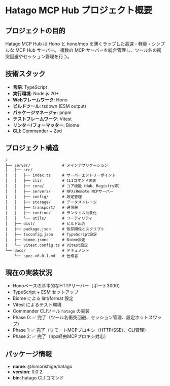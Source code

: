 # Hatago MCP Hub プロジェクト概要

## プロジェクトの目的
Hatago MCP Hub は Hono と hono/mcp を薄くラップした高速・軽量・シンプルな MCP Hub サーバー。
複数の MCP サーバーを統合管理し、ツール名の衝突回避やセッション管理を行う。

## 技術スタック
- **言語**: TypeScript
- **実行環境**: Node.js 20+
- **Webフレームワーク**: Hono
- **ビルドツール**: tsdown (ESM output)
- **パッケージマネージャ**: pnpm
- **テストフレームワーク**: Vitest  
- **リンター/フォーマッター**: Biome
- **CLI**: Commander + Zod

## プロジェクト構造
```
/
├── server/              # メインアプリケーション
│   ├── src/
│   │   ├── index.ts     # サーバーエントリーポイント
│   │   ├── cli/         # CLIコマンド実装
│   │   ├── core/        # コア機能（Hub、Registry等）
│   │   ├── servers/     # NPX/Remote MCPサーバー
│   │   ├── config/      # 設定管理
│   │   ├── storage/     # データストレージ
│   │   ├── transport/   # 通信層
│   │   ├── runtime/     # ランタイム抽象化
│   │   └── utils/       # ユーティリティ
│   ├── dist/            # ビルド出力
│   ├── package.json     # 依存関係とスクリプト
│   ├── tsconfig.json    # TypeScript設定
│   ├── biome.jsonc      # Biome設定
│   └── vitest.config.ts # Vitest設定
└── docs/                # ドキュメント
    └── spec-v0.0.1.md   # 仕様書
```

## 現在の実装状況
- Honoベースの基本的なHTTPサーバー（ポート3000）
- TypeScript + ESM セットアップ
- Biome による lint/format 設定
- Vitest によるテスト環境
- Commander CLIツール `hatago` の実装
- Phase 0: ✅ 完了（ツール名衝突回避、セッション管理、設定ホットスワップ）
- Phase 1: ✅ 完了（リモートMCPプロキシ（HTTP/SSE）、CLI管理）
- Phase 2: ✅ 完了（npx経由MCPプロキシ対応）

## パッケージ情報
- **name**: @himorishige/hatago
- **version**: 0.0.2
- **bin**: hatago CLI コマンド